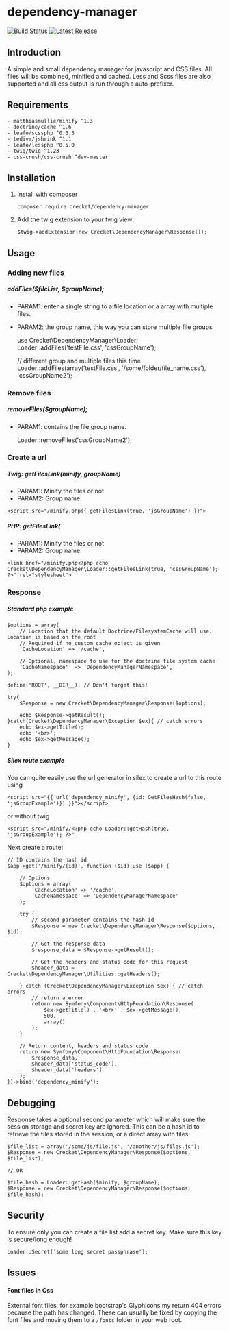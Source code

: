 # dependency-manager

[![Build Status](https://travis-ci.org/Crecket/dependency-manager.svg?branch=master)](https://travis-ci.org/Crecket/dependency-manager) [![Latest Release](https://img.shields.io/github/release/crecket/Dependency-manager.svg)](https://github.com/Crecket/dependency-manager)

## Introduction

A simple and small dependency manager for javascript and CSS files. All files will be combined, minified and cached. Less and Scss files are also supported and all css output is run through a auto-prefixer.

## Requirements

    - matthiasmullie/minify ^1.3
    - doctrine/cache ^1.6
    - leafo/scssphp ^0.6.3
    - tedivm/jshrink ^1.1
    - leafo/lessphp ^0.5.0
    - twig/twig ^1.23
    - css-crush/css-crush ^dev-master

## Installation

1. Install with composer
    
    `composer require crecket/dependency-manager`

2. Add the twig extension to your twig view:

    `$twig->addExtension(new Crecket\DependencyManager\Response());`

## Usage


### Adding new files

##### addFiles($fileList, $groupName);

- PARAM1:  enter a single string to a file location or a array with multiple files.
- PARAM2:  the group name, this way you can store multiple file groups


    use Crecket\DependencyManager\Loader;
    Loader::addFiles('testFile.css', 'cssGroupName');
    
    // different group and multiple files this time
    Loader::addFiles(array('testFile.css', '/some/folder/file_name.css'), 'cssGroupName2'); 
    
### Remove files
    
##### removeFiles($groupName);

- PARAM1: contains the file group name.


    Loader::removeFiles('cssGroupName2');

### Create a url

##### Twig: getFilesLink(minify, groupName)

- PARAM1: Minify the files or not
- PARAM2: Group name

`<script src="/minify.php{{ getFilesLink(true, 'jsGroupName') }}">`

##### PHP: getFilesLink(

- PARAM1: Minify the files or not
- PARAM2: Group name

`<link href="/minify.php<?php echo Crecket\DependencyManager\Loader::getFilesLink(true, 'cssGroupName'); ?>" rel="stylesheet">`


### Response 

##### Standard php example

    $options = array(
        // Location that the default Doctrine/FilesystemCache will use. Location is based on the root
        // Required if no custom cache object is given
        'CacheLocation' => '/cache',

        // Optional, namespace to use for the doctrine file system cache
        'CacheNamespace'  => 'DependencyManagerNamespace',
    );
    
    define('ROOT', __DIR__); // Don't forget this! 
    
    try{
        $Response = new Crecket\DependencyManager\Response($options);
        
        echo $Response->getResult();
    }catch(Crecket\DependencyManager\Exception $ex){ // catch errors
        echo $ex->getTitle();
        echo '<br>';
        echo $ex->getMessage();
    }

##### Silex route example

You can quite easily use the url generator in silex to create a url to this route using

    <script src="{{ url('dependency_minify', {id: GetFilesHash(false, 'jsGroupExample')}) }}"></script>

or without twig

    <script src="/minify/<?php echo Loader::getHash(true, 'jsGroupExample'); ?>"

Next create a route: 

    // ID contains the hash id
    $app->get('/minify/{id}', function ($id) use ($app) {
    
        // Options
        $options = array(
            'CacheLocation' => '/cache',
            'CacheNamespace' => 'DependencyManagerNamespace'
        );
    
        try {
            // second parameter contains the hash id
            $Response = new Crecket\DependencyManager\Response($options, $id);
    
            // Get the response data
            $response_data = $Response->getResult();
    
            // Get the headers and status code for this request
            $header_data = Crecket\DependencyManager\Utilities::getHeaders();
    
        } catch (Crecket\DependencyManager\Exception $ex) { // catch errors
            // return a error
            return new Symfony\Component\HttpFoundation\Response(
                $ex->getTitle() . '<br>' . $ex->getMessage(),
                500,
                array()
            );
        }
        
        // Return content, headers and status code
        return new Symfony\Component\HttpFoundation\Response(
            $response_data,
            $header_data['status_code'],
            $header_data['headers']
        );
    })->bind('dependency_minify');


## Debugging

Response takes a optional second parameter which will make sure the session storage and secret key are ignored. This can be a hash id to retrieve the files stored in the session, or a direct array with files

    $file_list = array('/some/js/file.js', '/another/js/files.js');
    $Response = new Crecket\DependencyManager\Response($options, $file_list);
    
    // OR
    
    $file_hash = Loader::getHash($minify, $groupName);
    $Response = new Crecket\DependencyManager\Response($options, $file_hash);
    


## Security

To ensure only you can create a file list add a secret key. Make sure this key is secure/long enough!

`Loader::Secret('some long secret passphrase');`

## Issues

#### Font files in Css
External font files, for example bootstrap's Glyphicons my return 404 errors because the path has changed. These can usually be fixed by copying the font files and moving them to a `/fonts` folder in your web root.
